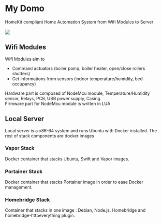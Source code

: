 # My Domo
HomeKit compliant Home Automation System from Wifi Modules to Server
<br><br>
![](https://docs.google.com/uc?id=0BxOSr4OUvNOfV3hVN3VzejZxbFk)
<br>
## Wifi Modules
Wifi Modules aim to 
- Command actuators (boiler pomp, boiler heater, open/close rollers shutters)
- Get informations from sensors (indoor temperature/humidity, bed occupancy)

Hardware part is composed of NodeMcu module, Temperature/Humidity sensor, Relays, PCB, USB power supply, Casing.
<br>
Firmware part for NodeMcu module is written in LUA
## Local Server
Local server is a x86-64 system and runs Ubuntu with Docker installed. The rest of stack components are docker images
### Vapor Stack
Docker container that stacks Ubuntu, Swift and Vapor images.
### Portainer Stack
Docker container that stacks Portainer image in order to ease Docker management.
### Homebridge Stack
Container that stacks in one image : Debian, Node.js, Homebridge and homebridge-httpeverything plugin.


